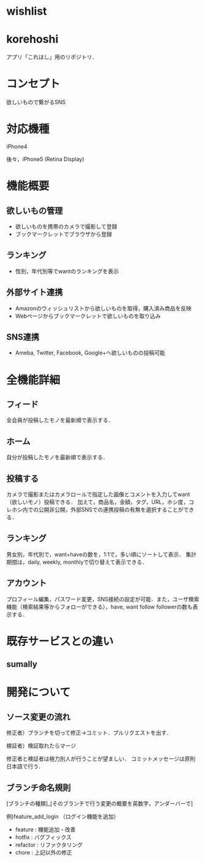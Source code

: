 wishlist
========
korehoshi
=========

アプリ「これほし」用のリポジトリ．

コンセプト
=============
欲しいもので繋がるSNS

対応機種
=======
iPhone4

後々，iPhone5 (Retina Display)

機能概要
=====
欲しいもの管理
------------
* 欲しいものを携帯のカメラで撮影して登録
* ブックマークレットでブラウザから登録

ランキング
---------
* 性別，年代別等でwantのランキングを表示


外部サイト連携
----------
* Amazonのウィッシュリストから欲しいものを取得，購入済み商品を反映
* Webページからブックマークレットで欲しいものを取り込み


SNS連携
--------
* Ameba, Twitter, Facebook, Google+へ欲しいものの投稿可能

全機能詳細
======
フィード
---------
全会員が投稿したモノを最新順で表示する．

ホーム
------
自分が投稿したモノを最新順で表示する．

投稿する
------
カメラで撮影またはカメラロールで指定した画像とコメントを入力してwant（欲しいモノ）投稿できる．
加えて，商品名，金額，タグ，URL，ホシ度，コレホシ内での公開非公開，外部SNSでの連携投稿の有無を選択することができる．

ランキング
----------
男女別，年代別で，want+haveの数を，1:1で，多い順にソートして表示．
集計期間は，daily, weekly, monthlyで切り替えて表示できる．


アカウント
------
プロフィール編集，パスワード変更，SNS接続の設定が可能．また，ユーザ検索機能（検索結果等からフォローができる），have, want follow followerの数も表示する．






既存サービスとの違い
==============
sumally
-------





開発について
============

ソース変更の流れ
-----------------
修正者）ブランチを切って修正→コミット．プルリクエストを出す．

検証者）検証取れたらマージ

修正者と検証者は極力別人が行うことが望ましい．
コミットメッセージは原則日本語で行う．

ブランチ命名規則
----------------
[ブランチの種類]_[そのブランチで行う変更の概要を英数字，アンダーバーで]

例)feature_add_login （ログイン機能を追加）

* feature : 機能追加・改善
* hotfix : バグフィックス
* refactor : リファクタリング
* chore : 上記以外の修正

